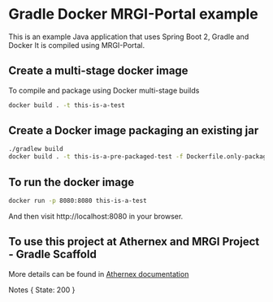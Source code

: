 # Gradle Docker MRGI-Portal example

This is an example Java application that uses Spring Boot 2, Gradle and Docker
It is compiled using MRGI-Portal.

## Create a multi-stage docker image

To compile and package using Docker multi-stage builds

```bash
docker build . -t this-is-a-test
```

## Create a Docker image packaging an existing jar

```bash
./gradlew build
docker build . -t this-is-a-pre-packaged-test -f Dockerfile.only-package
```

## To run the docker image

```bash
docker run -p 8080:8080 this-is-a-test
```

And then visit http://localhost:8080 in your browser.

## To use this project at Athernex and MRGI Project - Gradle Scaffold

More details can be found in [Athernex documentation](https://athernex.com/documentation/index/)

Notes {
    State: 200
}

